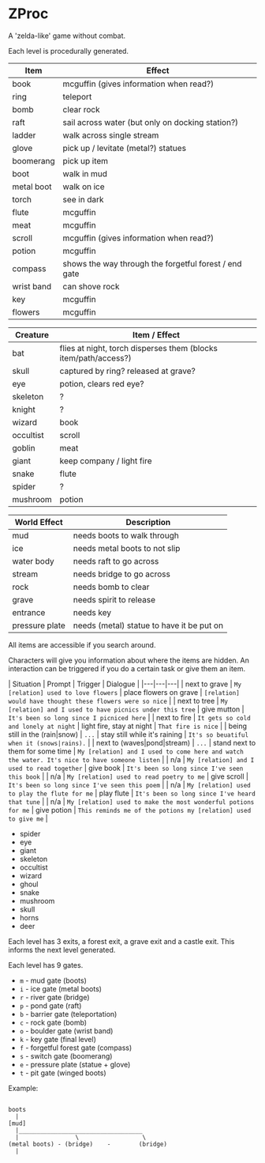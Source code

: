 ZProc
===

A 'zelda-like' game without combat.

Each level is procedurally generated.

| Item | Effect |
|---|---|
| book | mcguffin (gives information when read?) |
| ring | teleport |
| bomb | clear rock |
| raft | sail across water (but only on docking station?) |
| ladder | walk across single stream |
| glove | pick up / levitate (metal?) statues |
| boomerang | pick up item |
| boot | walk in mud |
| metal boot | walk on ice |
| torch | see in dark |
| flute | mcguffin |
| meat | mcguffin |
| scroll | mcguffin (gives information when read?) |
| potion | mcguffin |
| compass | shows the way through the forgetful forest / end gate |
| wrist band | can shove rock |
| key | mcguffin |
| flowers | mcguffin |


| Creature | Item / Effect |
|---|---|
| bat | flies at night, torch disperses them (blocks item/path/access?) |
| skull | captured by ring? released at grave? |
| eye | potion, clears red eye? |
| skeleton | ? |
| knight | ? |
| wizard | book |
| occultist | scroll |
| goblin | meat |
| giant | keep company / light fire |
| snake | flute |
| spider | ? |
| mushroom | potion |

| World Effect | Description |
|---|---|
| mud | needs boots to walk through |
| ice | needs metal boots to not slip |
| water body | needs raft to go across |
| stream | needs bridge to go across |
| rock | needs bomb to clear |
| grave | needs spirit to release |
| entrance | needs key |
| pressure plate | needs (metal) statue to have it be put on |

All items are accessible if you search around.

Characters will give you information about
where the items are hidden.
An interaction can be triggered if you do a certain task or
give them an item.

| Situation | Prompt | Trigger | Dialogue |
|---|---|---|
| next to grave | `My [relation] used to love flowers` | place flowers on grave | `[relation] would have thought these flowers were so nice` |
| next to tree | `My [relation] and I used to have picnics under this tree` | give mutton | `It's been so long since I picniced here` |
| next to fire | `It gets so cold and lonely at night` | light fire, stay at night | `That fire is nice` |
| being still in the (rain|snow) | `...` | stay still while it's raining | `It's so beuatiful when it (snows|rains).` |
| next to (waves|pond|stream) | `...` | stand next to them for some time | `My [relation] and I used to come here and watch the water. It's nice to have someone listen` | 
| n/a | `My [relation] and I used to read together` | give book | `It's been so long since I've seen this book` |
| n/a | `My [relation] used to read poetry to me` | give scroll | `It's been so long since I've seen this poem` |
| n/a | `My [relation] used to play the flute for me` | play flute | `It's been so long since I've heard that tune` |
| n/a | `My [relation] used to make the most wonderful potions for me` | give potion | `This reminds me of the potions my [relation] used to give me` |

* spider
* eye
* giant
* skeleton
* occultist
* wizard
* ghoul
* snake
* mushroom
* skull
* horns
* deer


Each level has 3 exits, a forest exit, a grave exit and a castle exit.
This informs the next level generated.

Each level has 9 gates.

* `m` - mud gate (boots)
* `i` - ice gate (metal boots)
* `r` - river gate (bridge)
* `p` - pond gate (raft)
* `b` - barrier gate (teleportation)
* `c` - rock gate (bomb)
* `o` - boulder gate (wrist band)
* `k` - key gate (final level)
* `f` - forgetful forest gate (compass)
* `s` - switch gate (boomerang)
* `e` - pressure plate (statue + glove)
* `t` - pit gate (winged boots)

Example:


```

boots
  |
[mud]
  |___________________________________
  |                \                  \
(metal boots) - (bridge)    -        (bridge)
  |


```


